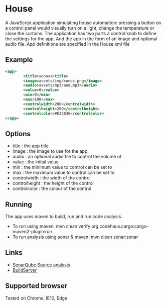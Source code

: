 # House 

A JavaScript application simulating house automation: pressing a button on
a control panel would visually turn on a light, change the temperature or 
close the curtains.
The application has two parts a control knob to define the settings for the app.
And the app in the form of an image and optional audio file.
App definitions are specified in the House.xml file

## Example

```xml
<app>
		<title>sonos</title>
		<image>assets/img/sonos.png</image>
		<audio>assets/mp3/aem.mp3</audio>		
		<value>0</value>
		<min>0</min>
		<max>100</max>
		<controlwidth>200</controlwidth>
		<controlheight>200</controlheight>
		<controlcolor>#E32636</controlcolor>
</app>
```

## Options

* title : the app title
*	image : the image to use for the app
*	audio : an optional audio file to control the volume of
*	value : the initial value
*	min : the minimum value to control can be set to
*	max : the maximum value to control can be set to
*	controlwidth : the width of the control
*	controlheight : the height of the control
*	controlcolor : the colour of the control

## Running

The app uses maven to build, run and run code analysis.

*	To run using maven: mvn clean verify org.codehaus.cargo:cargo-maven2-plugin:run
*	 To run analysis using sonar & maven: mvn clean sonar:sonar

## Links

* [SonarQube Source analysis](http://sitecoreci.cloudapp.net:9000/dashboard/index/3170/)
* [BuildServer](http://sitecoreci.cloudapp.net:8075/project.html?projectId=House&tab=projectOverview/)

## Supported browser

Tested on Chrome, IE10, Edge
